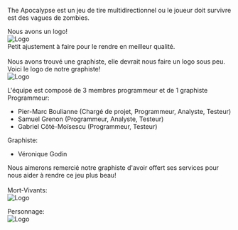 The Apocalypse est un jeu de tire multidirectionnel ou le joueur doit survivre est des vagues de zombies.

Nous avons un logo!<br />
<img src='https://lh3.googleusercontent.com/-B7tLJHdUn7s/TzFtSRdxG_I/AAAAAAAAATU/n5m5OUOQ2h0/s542/Logo3.png' alt='Logo'><br>
Petit ajustement à faire pour le rendre en meilleur qualité.<br>
<br>
Nous avons trouvé une graphiste, elle devrait nous faire un logo sous peu.<br />
Voici le logo de notre graphiste!<br />
<img src='http://dl.dropbox.com/u/15342998/THE%20APOCALYPSE%20%28logo%29.jpg' alt='Logo'>
<br />

L'équipe est composé de 3 membres programmeur et de 1 graphiste<br>
Programmeur:<br>
<ul><li>Pier-Marc Boulianne (Chargé de projet, Programmeur, Analyste, Testeur)<br>
</li><li>Samuel Grenon (Programmeur, Analyste, Testeur)<br>
</li><li>Gabriel Côté-Moïsescu (Programmeur, Testeur)</li></ul>

Graphiste:<br>
<ul><li>Véronique Godin</li></ul>

Nous aimerons remercié notre graphiste d'avoir offert ses services pour nous aider à rendre ce jeu plus beau!<br>
<br>
Mort-Vivants:<br>
<img src='http://dl.dropbox.com/u/15342998/zombie%20copy.png' alt='Logo'>


Personnage:<br>
<img src='http://dl.dropbox.com/u/15342998/perso%20copy.png' alt='Logo'>